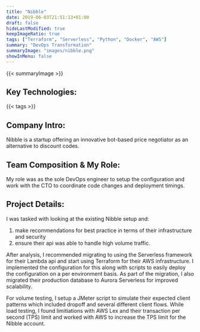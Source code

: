 ```yaml
---
title: "Nibble"
date: 2019-06-03T21:51:13+01:00
draft: false
hideLastModified: true
keepImageRatio: true
tags: ["Terraform", "Serverless", "Python", "Docker", "AWS"]
summary: "DevOps Transformation"
summaryImage: "images/nibble.png" 
showInMenu: false
---
```


{{< summaryImage >}}

## Key Technologies:
{{< tags >}}

## Company Intro:

Nibble is a startup offering an innovative bot-based price negotiator as an alternative to discount codes.

## Team Composition & My Role:

My role was as the sole DevOps engineer to setup the configuration and work with the CTO to coordinate code changes and deployment timings.

## Project Details:

I was tasked with looking at the existing Nibble setup and:
1) make recommendations for best practice in terms of their infrastructure and security 
2) ensure their api was able to handle high volume traffic. 

After analysis, I recommended migrating to using the Serverless framework for their Lambda api and start using Terraform 
for their AWS infrastructure. I implemented the configuration for this along with scripts to easily deploy the configuration
on a per environment basis. As part of the migration, I also migrated their production database to Aurora Serverless for improved scalability.

For volume testing, I setup a JMeter script to simulate their expected client patterns which included dropoff and several different
client flows. While load testing, I found limitiations with AWS Lex and their transaction per second (TPS) limit and worked with AWS to increase the TPS limit for the Nibble account.



